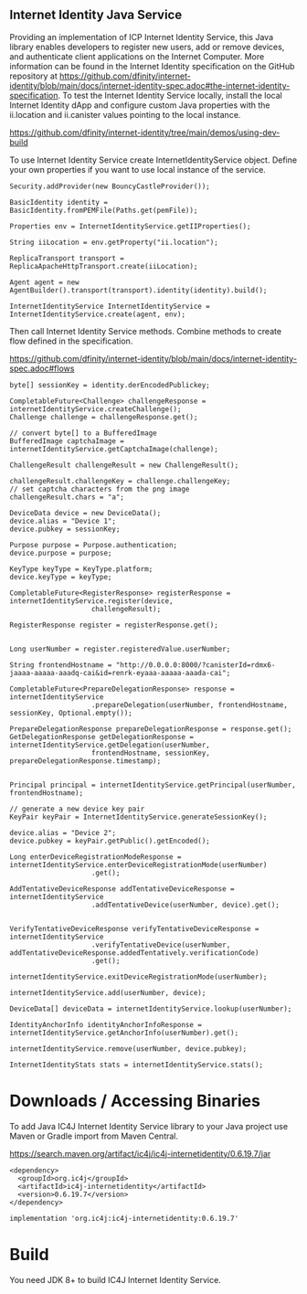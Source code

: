 ## Internet Identity Java Service 

Providing an implementation of ICP Internet Identity Service, this Java library enables developers to register new users, add or remove devices, and authenticate client applications on the Internet Computer.  More information can be found in the Internet Identity specification on the GitHub repository at <a href="https://github.com/dfinity/internet-identity/blob/main/docs/internet-identity-spec.adoc#the-internet-identity-specification">https://github.com/dfinity/internet-identity/blob/main/docs/internet-identity-spec.adoc#the-internet-identity-specification</a>.
To test the Internet Identity Service locally, install the local Internet Identity dApp and configure custom Java properties with the ii.location and ii.canister values pointing to the local instance. 

<a href="https://github.com/dfinity/internet-identity/tree/main/demos/using-dev-build">https://github.com/dfinity/internet-identity/tree/main/demos/using-dev-build</a>


To use Internet Identity Service create InternetIdentityService object. Define your own properties if you want to use local instance of the service. 

```
Security.addProvider(new BouncyCastleProvider());
		
BasicIdentity identity = BasicIdentity.fromPEMFile(Paths.get(pemFile));
		
Properties env = InternetIdentityService.getIIProperties();

String iiLocation = env.getProperty("ii.location");
		
ReplicaTransport transport = ReplicaApacheHttpTransport.create(iiLocation);

Agent agent = new AgentBuilder().transport(transport).identity(identity).build();

InternetIdentityService InternetIdentityService = InternetIdentityService.create(agent, env);

```
Then call Internet Identity Service methods. Combine methods to create flow defined in the specification. 

<a href="https://github.com/dfinity/internet-identity/blob/main/docs/internet-identity-spec.adoc#flows">https://github.com/dfinity/internet-identity/blob/main/docs/internet-identity-spec.adoc#flows</a>

```
byte[] sessionKey = identity.derEncodedPublickey;

CompletableFuture<Challenge> challengeResponse = internetIdentityService.createChallenge();
Challenge challenge = challengeResponse.get();

// convert byte[] to a BufferedImage
BufferedImage captchaImage = internetIdentityService.getCaptchaImage(challenge);

ChallengeResult challengeResult = new ChallengeResult();

challengeResult.challengeKey = challenge.challengeKey;
// set captcha characters from the png image
challengeResult.chars = "a";

DeviceData device = new DeviceData();
device.alias = "Device 1";
device.pubkey = sessionKey;

Purpose purpose = Purpose.authentication;
device.purpose = purpose;

KeyType keyType = KeyType.platform;
device.keyType = keyType;

CompletableFuture<RegisterResponse> registerResponse = internetIdentityService.register(device,
					challengeResult);

RegisterResponse register = registerResponse.get();


Long userNumber = register.registeredValue.userNumber;

String frontendHostname = "http://0.0.0.0:8000/?canisterId=rdmx6-jaaaa-aaaaa-aaadq-cai&id=renrk-eyaaa-aaaaa-aaada-cai";

CompletableFuture<PrepareDelegationResponse> response = internetIdentityService
					.prepareDelegation(userNumber, frontendHostname, sessionKey, Optional.empty());

PrepareDelegationResponse prepareDelegationResponse = response.get();
GetDelegationResponse getDelegationResponse = internetIdentityService.getDelegation(userNumber,
					frontendHostname, sessionKey, prepareDelegationResponse.timestamp);


Principal principal = internetIdentityService.getPrincipal(userNumber, frontendHostname);

// generate a new device key pair
KeyPair keyPair = InternetIdentityService.generateSessionKey();

device.alias = "Device 2";
device.pubkey = keyPair.getPublic().getEncoded();

Long enterDeviceRegistrationModeResponse = internetIdentityService.enterDeviceRegistrationMode(userNumber)
					.get();

AddTentativeDeviceResponse addTentativeDeviceResponse = internetIdentityService
					.addTentativeDevice(userNumber, device).get();


VerifyTentativeDeviceResponse verifyTentativeDeviceResponse = internetIdentityService
					.verifyTentativeDevice(userNumber, addTentativeDeviceResponse.addedTentatively.verificationCode)
					.get();

internetIdentityService.exitDeviceRegistrationMode(userNumber);

internetIdentityService.add(userNumber, device);

DeviceData[] deviceData = internetIdentityService.lookup(userNumber);

IdentityAnchorInfo identityAnchorInfoResponse = internetIdentityService.getAnchorInfo(userNumber).get();

internetIdentityService.remove(userNumber, device.pubkey);

InternetIdentityStats stats = internetIdentityService.stats();
```


# Downloads / Accessing Binaries

To add Java IC4J Internet Identity Service library to your Java project use Maven or Gradle import from Maven Central.

<a href="https://search.maven.org/artifact/ic4j/ic4j-internetidentity/0.6.19.7/jar">
https://search.maven.org/artifact/ic4j/ic4j-internetidentity/0.6.19.7/jar
</a>

```
<dependency>
  <groupId>org.ic4j</groupId>
  <artifactId>ic4j-internetidentity</artifactId>
  <version>0.6.19.7</version>
</dependency>
```

```
implementation 'org.ic4j:ic4j-internetidentity:0.6.19.7'
```


# Build

You need JDK 8+ to build IC4J Internet Identity Service.
